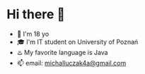 # Hi there 👋
- 🧑 I'm 18 yo
- 🎓 I'm IT student on University of Poznań
- ♨️ My favorite language is Java
- 📫 email: michalluczak4a@gmail.com
<!--
**TAI5ON/TAI5ON** is a ✨ _special_ ✨ repository because its `README.md` (this file) appears on your GitHub profile.

Here are some ideas to get you started:

- 🔭 I’m currently working on ...
- 🌱 I’m currently learning ...
- 👯 I’m looking to collaborate on ...
- 🤔 I’m looking for help with ...
- 💬 Ask me about ...
- 📫 How to reach me: ...
- 😄 Pronouns: ...
- ⚡ Fun fact: ...
-->
